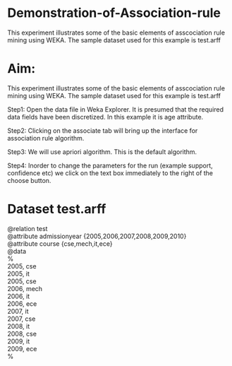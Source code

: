 # Demonstration-of-Association-rule
This experiment illustrates some of the basic elements of asscociation rule mining using WEKA. The sample dataset used for this example is test.arff

<H1>Aim: </H1>
This experiment illustrates some of the basic elements of asscociation rule mining
using WEKA. The sample dataset used for this example is test.arff

Step1: Open the data file in Weka Explorer. It is presumed that the required data fields have
been discretized. In this example it is age attribute.

Step2: Clicking on the associate tab will bring up the interface for association rule algorithm.

Step3: We will use apriori algorithm. This is the default algorithm.

Step4: Inorder to change the parameters for the run (example support, confidence etc) we
click on the text box immediately to the right of the choose button.

<H1>Dataset test.arff</H1>

@relation test<BR>
@attribute admissionyear {2005,2006,2007,2008,2009,2010}<BR>
@attribute course {cse,mech,it,ece}<BR>
@data<BR>
%<BR>
2005, cse<BR>
2005, it<BR>
2005, cse<BR>
2006, mech<BR>
2006, it<BR>
2006, ece<BR>
2007, it<BR>
2007, cse<BR>
2008, it<BR>
2008, cse<BR>
2009, it<BR>
2009, ece<BR>
%<BR>
